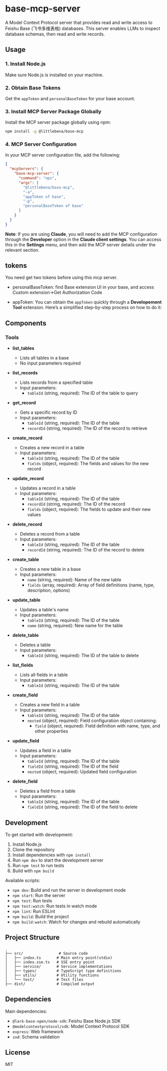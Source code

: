 # base-mcp-server

A Model Context Protocol server that provides read and write access to Feishu Base (飞书多维表格) databases. This server enables LLMs to inspect database schemas, then read and write records.

## Usage  
### 1. Install Node.js

Make sure Node.js is installed on your machine.

### 2. Obtain Base Tokens

Get the `appToken` and `personalBaseToken` for your base account.

### 3. Install MCP Server Package Globally

Install the MCP server package globally using npm:

```bash
npm install -g @littlebena/base-mcp
```

### 4. MCP Server Configuration

In your MCP server configuration file, add the following:

```json
{
  "mcpServers": {
    "base-mcp-server": {
      "command": "npx",
      "args": [
        "@littlebena/base-mcp",
        "-a",
        "appToken of base",
        "-p",
        "personalBaseToken of base"
      ]
    }
  }
}
```


**Note**: If you are using **Claude**, you will need to add the MCP configuration through the **Developer** option in the **Claude client settings**. You can access this in the **Settings** menu, and then add the MCP server details under the relevant section.


## tokens
You need get two tokens before using this mcp server.

- personalBaseToken: find Base extension UI in your base, and access Custom extension->Get Authorization Code

- appToken: You can obtain the `appToken` quickly through a **Developement Tool** extension. Here’s a simplified step-by-step process on how to do it:


## Components

### Tools

- **list_tables**
  - Lists all tables in a base
  - No input parameters required

- **list_records**
  - Lists records from a specified table
  - Input parameters:
    - `tableId` (string, required): The ID of the table to query

- **get_record**
  - Gets a specific record by ID
  - Input parameters:
    - `tableId` (string, required): The ID of the table
    - `recordId` (string, required): The ID of the record to retrieve

- **create_record**
  - Creates a new record in a table
  - Input parameters:
    - `tableId` (string, required): The ID of the table
    - `fields` (object, required): The fields and values for the new record

- **update_record**
  - Updates a record in a table
  - Input parameters:
    - `tableId` (string, required): The ID of the table
    - `recordId` (string, required): The ID of the record
    - `fields` (object, required): The fields to update and their new values

- **delete_record**
  - Deletes a record from a table
  - Input parameters:
    - `tableId` (string, required): The ID of the table
    - `recordId` (string, required): The ID of the record to delete

- **create_table**
  - Creates a new table in a base
  - Input parameters:
    - `name` (string, required): Name of the new table
    - `fields` (array, required): Array of field definitions (name, type, description, options)

- **update_table**
  - Updates a table's name
  - Input parameters:
    - `tableId` (string, required): The ID of the table
    - `name` (string, required): New name for the table

- **delete_table**
  - Deletes a table
  - Input parameters:
    - `tableId` (string, required): The ID of the table to delete

- **list_fields**
  - Lists all fields in a table
  - Input parameters:
    - `tableId` (string, required): The ID of the table

- **create_field**
  - Creates a new field in a table
  - Input parameters:
    - `tableId` (string, required): The ID of the table
    - `nested` (object, required): Field configuration object containing:
      - `field` (object, required): Field definition with name, type, and other properties

- **update_field**
  - Updates a field in a table
  - Input parameters:
    - `tableId` (string, required): The ID of the table
    - `fieldId` (string, required): The ID of the field
    - `nested` (object, required): Updated field configuration

- **delete_field**
  - Deletes a field from a table
  - Input parameters:
    - `tableId` (string, required): The ID of the table
    - `fieldId` (string, required): The ID of the field to delete

## Development

To get started with development:

1. Install Node.js
2. Clone the repository
3. Install dependencies with `npm install`
4. Run `npm dev` to start the development server
5. Run `npm test` to run tests
6. Build with `npm build`

Available scripts:
- `npm dev`: Build and run the server in development mode
- `npm start`: Run the server
- `npm test`: Run tests
- `npm test:watch`: Run tests in watch mode
- `npm lint`: Run ESLint
- `npm build`: Build the project
- `npm build:watch`: Watch for changes and rebuild automatically

## Project Structure

```
.
├── src/                # Source code
│   ├── index.ts       # Main entry point(stdio)
│   ├── index.sse.ts   # SSE entry point
│   ├── service/       # Service implementations
│   ├── types/         # TypeScript type definitions
│   ├── utils/         # Utility functions
│   └── test/          # Test files
├── dist/              # Compiled output
```

## Dependencies

Main dependencies:
- `@lark-base-open/node-sdk`: Feishu Base Node.js SDK
- `@modelcontextprotocol/sdk`: Model Context Protocol SDK
- `express`: Web framework
- `zod`: Schema validation

## License

MIT
